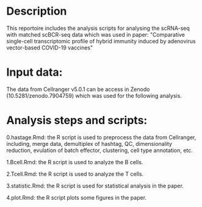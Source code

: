 # Description
This reportoire includes the analysis scripts for analysing the scRNA-seq with matched scBCR-seq data which was used in paper: "Comparative single-cell transcriptomic profile of hybrid immunity induced by adenovirus vector-based COVID-19 vaccines"

# Input data:
The data from Cellranger v5.0.1 can be access in Zenodo (10.5281/zenodo.7904759) which was used for the following analysis.

# Analysis steps and scripts:
0.hastage.Rmd: the R script is used to preprocess the data from Cellranger, including, merge data, demultiplex of hashtag, QC, dimensionality reduction, evulation of batch effector, clustering, cell type annotation, etc.

1.Bcell.Rmd: the R script is used to analyze the B cells.

2.Tcell.Rmd: the R script is used to analyze the T cells.

3.statistic.Rmd: the R script is used for statistical analysis in the paper.

4.plot.Rmd: the R script plots some figures in the paper.
